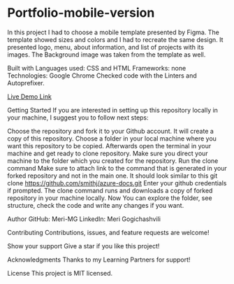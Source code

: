 # Portfolio-mobile-version
In this project I had to choose a mobile template presented by Figma. The template showed sizes and colors and I had to recreate the same design. It presented logo, menu, about information, and list of projects with its images. The Background image was taken from the template as well.

Built with
Languages used: CSS and HTML Frameworks: none Technologies: Google Chrome Checked code with the Linters and Autoprefixer.

[Live Demo Link](https://meri-mg.github.io/Portfolio-mobile-version/)

Getting Started
If you are interested in setting up this repository locally in your machine, I suggest you to follow next steps:

Choose the repository and fork it to your Github account. It will create a copy of this repository. Choose a folder in your local machine where you want this repository to be copied. Afterwards open the terminal in your machine and get ready to clone repository. Make sure you direct your machine to the folder which you created for the repository. Run the clone command Make sure to attach link to the command that is generated in your forked repository and not in the main one. It should look similar to this git clone https://github.com/smithj/azure-docs.git Enter your github credentials if prompted. The clone command runs and downloads a copy of forked repository in your machine locally. Now You can explore the folder, see structure, check the code and write any changes if you want.

Author
GitHub: Meri-MG LinkedIn: Meri Gogichashvili

Contributing
Contributions, issues, and feature requests are welcome!

Show your support
Give a star if you like this project!

Acknowledgments
Thanks to my Learning Partners for support!

License
This project is MIT licensed.
